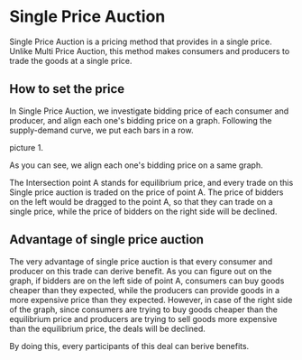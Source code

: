 # Single Price Auction
Single Price Auction is a pricing method that provides in a single price. Unlike Multi Price Auction, this method makes consumers and producers to trade the goods at a single price. 

## How to set the price

In Single Price Auction, we investigate bidding price of each consumer and producer, and align each one's bidding price on a graph. Following the supply-demand curve, we put each bars in a row. 

picture 1.

As you can see, we align each one's bidding price on a same graph.

The Intersection point A stands for equilibrium price, and every trade on this Single price auction is traded on the price of point A. The price of bidders on the left would be dragged to the point A, so that they can trade on a single price, while the price of bidders on the right side will be declined. 

## Advantage of single price auction

The very advantage of single price auction is that every consumer and producer on this trade can derive benefit.
As you can figure out on the graph, if bidders are on the left side of point A, consumers can buy goods cheaper than they expected, while the producers can provide goods in a more expensive price than they expected. 
However, in case of the right side of the graph, since consumers are trying to buy goods cheaper than the equilibrium price and producers are trying to sell goods more expensive than the equilibrium price, the deals will be declined. 

By doing this, every participants of this deal can berive benefits. 
